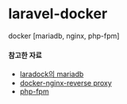 # laravel-docker
docker [mariadb, nginx, php-fpm]

#### 참고한 자료
- [laradock의 mariadb](https://laradock.io/)
- [docker-nginx-reverse proxy](https://medium.com/sjk5766/docker-compose%EB%A1%9C-localhost-nginx-%EB%A6%AC%EB%B2%84%EC%8A%A4-%ED%94%84%EB%A1%9D%EC%8B%9C-%EA%B5%AC%EC%84%B1-8214d41a94fc)
- [php-fpm](https://medium.com/sjk5766/dockerfile%EB%A1%9C-laravel-%EA%B5%AC%EC%B6%95%ED%95%98%EA%B8%B0-8a5db266d2ef)
